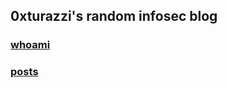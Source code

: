 ## 0xturazzi's random infosec blog

### [whoami](https://0xturazzi.github.io/whoami.md)
### [posts](https://0xturazzi.github.io/posts.md)
